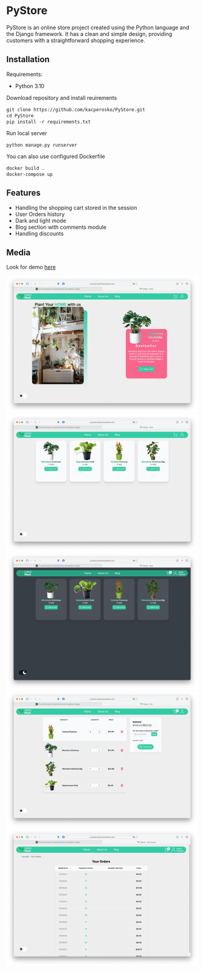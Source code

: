 # PyStore
PyStore is an online store project created using the Python language and the Django framework. It has a clean and simple design, providing customers with a straightforward shopping experience.

## Installation

Requirements:
+ Python 3.10

Download repository and install reuirements

```
git clone https://github.com/kacperosko/PyStore.git
cd PyStore
pip install -r requirements.txt
```
 Run local server
 ```
 python manage.py runserver
 ```
 
 You can also use configured Dockerfile
 ```
 docker build .
 docker-compose up
 ```
 
 ## Features
 + Handling the shopping cart stored in the session
 + User Orders history
 + Dark and light mode
 + Blog section with comments module
 + Handling discounts



## Media

Look for demo [here](https://pystore.pythonanywhere.com)

![alt text](https://github.com/kacperosko/PyStore/blob/master/readme_media/1.png)
![alt text](https://github.com/kacperosko/PyStore/blob/master/readme_media/2.png)
![alt text](https://github.com/kacperosko/PyStore/blob/master/readme_media/3.png)
![alt text](https://github.com/kacperosko/PyStore/blob/master/readme_media/4.png)
![alt text](https://github.com/kacperosko/PyStore/blob/master/readme_media/5.png)
